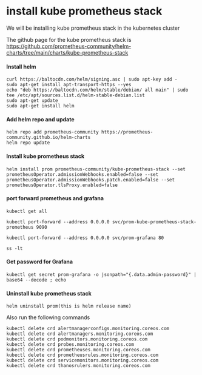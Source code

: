 # install kube prometheus stack 
 
We will be installing kube prometheus stack in the kubernetes cluster 

The github page for the kube prometheus stack is https://github.com/prometheus-community/helm-charts/tree/main/charts/kube-prometheus-stack


#### Install helm 

```
curl https://baltocdn.com/helm/signing.asc | sudo apt-key add -
sudo apt-get install apt-transport-https --yes
echo "deb https://baltocdn.com/helm/stable/debian/ all main" | sudo tee /etc/apt/sources.list.d/helm-stable-debian.list
sudo apt-get update
sudo apt-get install helm

```

#### Add helm repo and update

```
helm repo add prometheus-community https://prometheus-community.github.io/helm-charts
helm repo update

```

#### Install kube prometheus stack 

```
helm install prom prometheus-community/kube-prometheus-stack --set prometheusOperator.admissionWebhooks.enabled=false --set prometheusOperator.admissionWebhooks.patch.enabled=false --set prometheusOperator.tlsProxy.enabled=false

```
#### port forward prometheus and grafana

```
kubectl get all

kubectl port-forward --address 0.0.0.0 svc/prom-kube-prometheus-stack-prometheus 9090

kubectl port-forward --address 0.0.0.0 svc/prom-grafana 80

ss -lt

```
#### Get password for Grafana

```
kubectl get secret prom-grafana -o jsonpath="{.data.admin-password}" | base64 --decode ; echo

```

#### Uninstall kube prometheus stack
```
helm uninstall prom(this is helm release name)

```
Also run the following commands 

```
kubectl delete crd alertmanagerconfigs.monitoring.coreos.com
kubectl delete crd alertmanagers.monitoring.coreos.com
kubectl delete crd podmonitors.monitoring.coreos.com
kubectl delete crd probes.monitoring.coreos.com
kubectl delete crd prometheuses.monitoring.coreos.com
kubectl delete crd prometheusrules.monitoring.coreos.com
kubectl delete crd servicemonitors.monitoring.coreos.com
kubectl delete crd thanosrulers.monitoring.coreos.com

```



